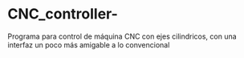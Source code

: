 # CNC_controller-
Programa para control de máquina CNC con ejes cilindricos, con una interfaz un poco más amigable a lo convencional
